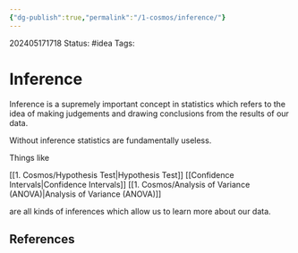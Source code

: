 ```yaml
---
{"dg-publish":true,"permalink":"/1-cosmos/inference/"}
---
```



202405171718
Status: #idea
Tags: 
# Inference
Inference is a supremely important concept in statistics which refers to the idea of making judgements and drawing conclusions from the results of our data.

Without inference statistics are fundamentally useless. 

Things like 

[[1. Cosmos/Hypothesis Test\|Hypothesis Test]]
[[Confidence Intervals\|Confidence Intervals]]
[[1. Cosmos/Analysis of Variance (ANOVA)\|Analysis of Variance (ANOVA)]]

are all kinds of inferences which allow us to learn more about our data.


## References

